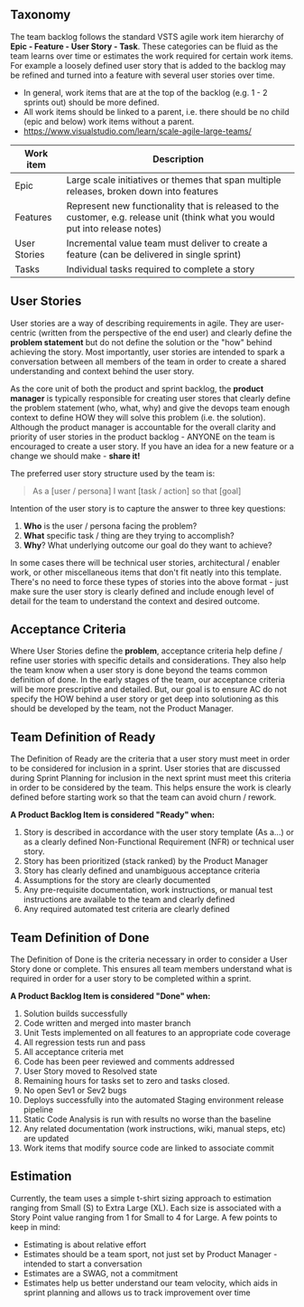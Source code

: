 ## Taxonomy
The team backlog follows the standard VSTS agile work item hierarchy of **Epic - Feature - User Story - Task**.  These categories can be fluid as the team learns over time or estimates the work required for certain work items.  For example a loosely defined user story that is added to the backlog may be refined and turned into a feature with several user stories over time.
- In general, work items that are at the top of the backlog (e.g. 1 - 2 sprints out) should be more defined.
- All work items should be linked to a parent, i.e. there should be no child (epic and below) work items without a parent.
- https://www.visualstudio.com/learn/scale-agile-large-teams/

|Work item|Description|
|---|---|
|Epic | Large scale initiatives or themes that span multiple releases, broken down into features|
|Features | Represent new functionality that is released to the customer, e.g. release unit (think what you would put into release notes)
|User Stories | Incremental value team must deliver to create a feature (can be delivered in single sprint)
|Tasks | Individual tasks required to complete a story|

## User Stories
User stories are a way of describing requirements in agile.  They are user-centric (written from the perspective of the end user) and clearly define the **problem statement** but do not define the solution or the "how" behind achieving the story.  Most importantly, user stories are intended to spark a conversation between all members of the team in order to create a shared understanding and context behind the user story.

As the core unit of both the product and sprint backlog, the **product manager** is typically responsible for creating user stores that clearly define the problem statement (who, what, why) and give the devops team enough context to define HOW they will solve this problem (i.e. the solution).  Although the product manager is accountable for the overall clarity and priority of user stories in the product backlog - ANYONE on the team is encouraged to create a user story.  If you have an idea for a new feature or a change we should make - **share it!**

The preferred user story structure used by the team is:

>As a [user / persona]
>I want [task / action]
>so that [goal]

Intention of the user story is to capture the answer to three key questions:
1. **Who** is the user / persona facing the problem?
2. **What** specific task / thing are they trying to accomplish?
3. **Why**? What underlying outcome our goal do they want to achieve?

In some cases there will be technical user stories, architectural / enabler work, or other miscellaneous items that don't fit neatly into this template.  There's no need to force these types of stories into the above format - just make sure the user story is clearly defined and include enough level of detail for the team to understand the context and desired outcome.

## Acceptance Criteria
Where User Stories define the **problem**, acceptance criteria help define / refine user stories with specific details and considerations.  They also help the team know when a user story is done beyond the teams common definition of done.  In the early stages of the team, our acceptance criteria will be more prescriptive and detailed.  But, our goal is to ensure AC do not specify the HOW behind a user story or get deep into solutioning as this should be developed by the team, not the Product Manager.

## Team Definition of Ready
The Definition of Ready are the criteria that a user story must meet in order to be considered for inclusion in a sprint.  User stories that are discussed during Sprint Planning for inclusion in the next sprint must meet this criteria in order to be considered by the team.  This helps ensure the work is clearly defined before starting work so that the team can avoid churn / rework.

**A Product Backlog Item is considered "Ready" when:**
1. Story is described in accordance with the user story template (As a...) or as a clearly defined Non-Functional Requirement (NFR) or technical user story.
2. Story has been prioritized (stack ranked) by the Product Manager
3. Story has clearly defined and unambiguous acceptance criteria
4. Assumptions for the story are clearly documented
5. Any pre-requisite documentation, work instructions, or manual test instructions are available to the team and clearly defined
6. Any required automated test criteria are clearly defined

## Team Definition of Done
The Definition of Done is the criteria necessary in order to consider a User Story done or complete.  This ensures all team members understand what is required in order for a user story to be completed within a sprint.

**A Product Backlog Item is considered "Done" when:**
1. Solution builds successfully
2. Code written and merged into master branch 
3. Unit Tests implemented on all features to an appropriate code coverage 
4. All regression tests run and pass 
5. All acceptance criteria met 
6. Code has been peer reviewed and comments addressed
7. User Story moved to Resolved state 
8. Remaining hours for tasks set to zero and tasks closed. 
9. No open Sev1 or Sev2 bugs 
10. Deploys successfully into the automated Staging environment release pipeline
11. Static Code Analysis is run with results no worse than the baseline
12. Any related documentation (work instructions, wiki, manual steps, etc) are updated
13. Work items that modify source code are linked to associate commit

## Estimation
Currently, the team uses a simple t-shirt sizing approach to estimation ranging from Small (S) to Extra Large (XL).  Each size is associated with a Story Point value ranging from 1 for Small to 4 for Large.  A few points to keep in mind:
- Estimating is about relative effort
- Estimates should be a team sport, not just set by Product Manager - intended to start a conversation
- Estimates are a SWAG, not a commitment  
- Estimates help us better understand our team velocity, which aids in sprint planning and allows us to track improvement over time


